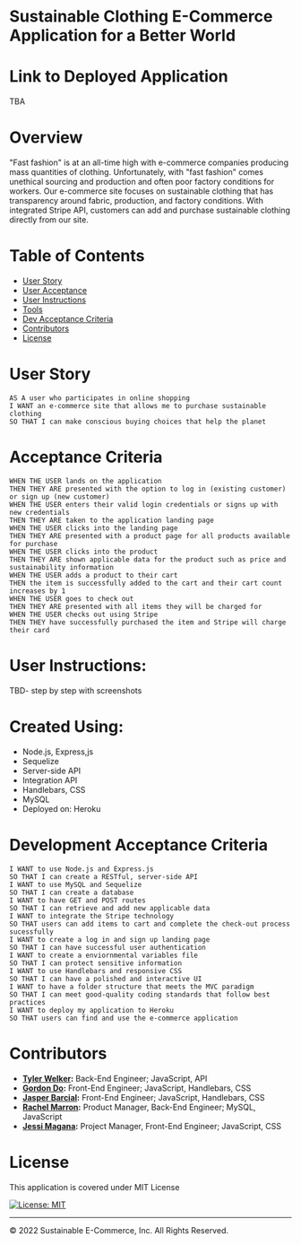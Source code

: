 # Sustainable Clothing E-Commerce Application for a Better World

# Link to Deployed Application
TBA 

# Overview 
"Fast fashion" is at an all-time high with e-commerce companies producing mass quantities of clothing. Unfortunately, with "fast fashion" comes unethical sourcing and production and often poor factory conditions for workers. Our e-commerce site focuses on sustainable clothing that has transparency around fabric, production, and factory conditions. With integrated Stripe API, customers can add and purchase sustainable clothing directly from our site. 

# Table of Contents

  * [User Story](#user-story)
  * [User Acceptance](#acceptance-criteria)
  * [User Instructions](#user-instructions)
  * [Tools](#created-using)
  * [Dev Acceptance Criteria](#development-acceptance)
  * [Contributors](#contributors)
  * [License](#license)

# User Story
```
AS A user who participates in online shopping
I WANT an e-commerce site that allows me to purchase sustainable clothing
SO THAT I can make conscious buying choices that help the planet
```

# Acceptance Criteria
```
WHEN THE USER lands on the application
THEN THEY ARE presented with the option to log in (existing customer) or sign up (new customer)
WHEN THE USER enters their valid login credentials or signs up with new credentials 
THEN THEY ARE taken to the application landing page 
WHEN THE USER clicks into the landing page 
THEN THEY ARE presented with a product page for all products available for purchase 
WHEN THE USER clicks into the product 
THEN THEY ARE shown applicable data for the product such as price and sustainability information
WHEN THE USER adds a product to their cart
THEN the item is successfully added to the cart and their cart count increases by 1
WHEN THE USER goes to check out 
THEN THEY ARE presented with all items they will be charged for
WHEN THE USER checks out using Stripe
THEN THEY have successfully purchased the item and Stripe will charge their card 

```

# User Instructions:
TBD- step by step with screenshots

# Created Using: 
<ul><li>Node.js, Express,js</li>
<li>Sequelize</li>
<li>Server-side API</li>
<li>Integration API</li>
<li>Handlebars, CSS</li>
<li>MySQL</li>
<li>Deployed on: Heroku</li></ul>

# Development Acceptance Criteria
```
I WANT to use Node.js and Express.js
SO THAT I can create a RESTful, server-side API
I WANT to use MySQL and Sequelize
SO THAT I can create a database
I WANT to have GET and POST routes
SO THAT I can retrieve and add new applicable data
I WANT to integrate the Stripe technology
SO THAT users can add items to cart and complete the check-out process sucessfully
I WANT to create a log in and sign up landing page
SO THAT I can have successful user authentication
I WANT to create a enviornmental variables file
SO THAT I can protect sensitive information
I WANT to use Handlebars and responsive CSS
SO THAT I can have a polished and interactive UI
I WANT to have a folder structure that meets the MVC paradigm
SO THAT I can meet good-quality coding standards that follow best practices
I WANT to deploy my application to Heroku
SO THAT users can find and use the e-commerce application
```

# Contributors 
<ul><li><strong><a href="https://github.com/TWelk" target="__blank">Tyler Welker</a>:</strong> Back-End Engineer; JavaScript, API</li>
<li><strong><a href="https://github.com/grdnd" target="__blank">Gordon Do</a>:</strong> Front-End Engineer; JavaScript, Handlebars, CSS</li>
<li><strong><a href="https://github.com/jbarcial25" target="__blank">Jasper Barcial</a>:</strong> Front-End Engineer; JavaScript, Handlebars, CSS</li>
<li><strong><a href="https://github.com/racheldmarron" target="__blank">Rachel Marron</a>:</strong> Product Manager, Back-End Engineer; MySQL, JavaScript</li>
<li><strong><a href="https://github.com/microjess" target="__blank">Jessi Magana</a>:</strong> Project Manager, Front-End Engineer; JavaScript, CSS</li></ul>

# License 

This application is covered under MIT License    

[![License: MIT](https://img.shields.io/badge/License-MIT-blue.svg)](https://opensource.org/licenses/MIT)

- - -

© 2022 Sustainable E-Commerce, Inc. All Rights Reserved.
